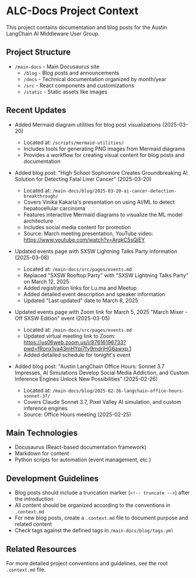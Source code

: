 # ALC-Docs Project Context

This project contains documentation and blog posts for the Austin LangChain AI Middleware User Group.

## Project Structure

- `/main-docs` - Main Docusaurus site
  - `/blog` - Blog posts and announcements
  - `/docs` - Technical documentation organized by month/year
  - `/src` - React components and customizations
  - `/static` - Static assets like images

## Recent Updates

- Added Mermaid diagram utilities for blog post visualizations (2025-03-20)
  - Located at: `/scripts/mermaid-utilities/`
  - Includes tools for generating PNG images from Mermaid diagrams
  - Provides a workflow for creating visual content for blog posts and documentation

- Added blog post: "High School Sophomore Creates Groundbreaking AI Solution for Detecting Fatal Liver Cancer" (2025-03-20)
  - Located at: `/main-docs/blog/2025-03-20-ai-cancer-detection-breakthrough/`
  - Covers Vinika Kakarla's presentation on using AI/ML to detect hepatocellular carcinoma
  - Features interactive Mermaid diagrams to visualize the ML model architecture
  - Includes social media content for promotion
  - Source: March meeting presentation, YouTube video: https://www.youtube.com/watch?v=ArqkC5sQjEY

- Updated events page with SXSW Lightning Talks Party information (2025-03-08)
  - Located at: `/main-docs/src/pages/events.md`
  - Replaced "SXSW Rooftop Party" with "SXSW Lightning Talks Party" on March 12, 2025
  - Added registration links for Lu.ma and Meetup
  - Added detailed event description and speaker information
  - Updated "Last updated" date to March 8, 2025

- Updated events page with Zoom link for March 5, 2025 "March Mixer - Off SXSW Edition" event (2025-03-05)
  - Located at: `/main-docs/src/pages/events.md`
  - Updated virtual meeting link to Zoom: https://us06web.zoom.us/j/87616196733?pwd=fRonx1va43mHYpj7fy9mdrjHG6awxp.1
  - Added detailed schedule for tonight's event

- Added blog post: "Austin LangChain Office Hours: Sonnet 3.7 Impresses, AI Simulations Develop Social Media Addiction, and Custom Inference Engines Unlock New Possibilities" (2025-02-26)
  - Located at: `/main-docs/blog/2025-02-26-langchain-office-hours-sonnet-37/`
  - Covers Claude Sonnet 3.7, Pixel Valley AI simulation, and custom inference engines
  - Source: Office Hours meeting (2025-02-25)

## Main Technologies

- Docusaurus (React-based documentation framework)
- Markdown for content
- Python scripts for automation (event management, etc.)

## Development Guidelines

- Blog posts should include a truncation marker (`<!-- truncate -->`) after the introduction
- All content should be organized according to the conventions in `.context.md`
- For new blog posts, create a `.context.md` file to document purpose and related content
- Check tags against the defined tags in `/main-docs/blog/tags.yml`

## Related Resources

For more detailed project conventions and guidelines, see the root `.context.md` file.
